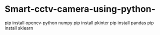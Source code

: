 # Smart-cctv-camera-using-python-
pip install opencv-python numpy
pip install pkinter
pip install pandas 
pip install sklearn 
